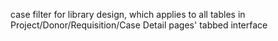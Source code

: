 case filter for library design, which applies to all tables in Project/Donor/Requisition/Case Detail pages' tabbed interface